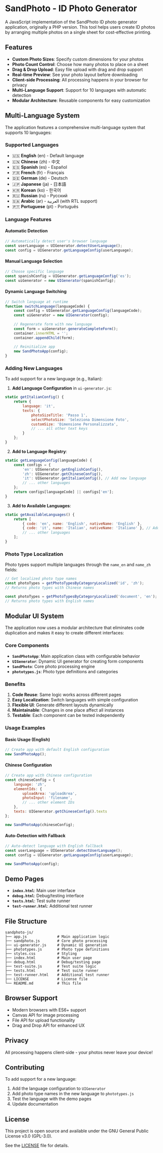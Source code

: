 # SandPhoto - ID Photo Generator

A JavaScript implementation of the SandPhoto ID photo generator application, originally a PHP version. This tool helps users create ID photos by arranging multiple photos on a single sheet for cost-effective printing.

## Features

- **Custom Photo Sizes**: Specify custom dimensions for your photos
- **Photo Count Control**: Choose how many photos to place on a sheet
- **Drag & Drop Upload**: Easy file upload with drag and drop support
- **Real-time Preview**: See your photo layout before downloading
- **Client-side Processing**: All processing happens in your browser for privacy
- **Multi-Language Support**: Support for 10 languages with automatic detection
- **Modular Architecture**: Reusable components for easy customization

## Multi-Language System

The application features a comprehensive multi-language system that supports 10 languages:

### Supported Languages
- 🇺🇸 **English** (en) - Default language
- 🇨🇳 **Chinese** (zh) - 中文
- 🇪🇸 **Spanish** (es) - Español
- 🇫🇷 **French** (fr) - Français
- 🇩🇪 **German** (de) - Deutsch
- 🇯🇵 **Japanese** (ja) - 日本語
- 🇰🇷 **Korean** (ko) - 한국어
- 🇷🇺 **Russian** (ru) - Русский
- 🇸🇦 **Arabic** (ar) - العربية (with RTL support)
- 🇵🇹 **Portuguese** (pt) - Português

### Language Features

#### Automatic Detection
```javascript
// Automatically detect user's browser language
const userLanguage = UIGenerator.detectUserLanguage();
const config = UIGenerator.getLanguageConfig(userLanguage);
```

#### Manual Language Selection
```javascript
// Choose specific language
const spanishConfig = UIGenerator.getLanguageConfig('es');
const uiGenerator = new UIGenerator(spanishConfig);
```

#### Dynamic Language Switching
```javascript
// Switch language at runtime
function switchLanguage(languageCode) {
    const config = UIGenerator.getLanguageConfig(languageCode);
    const uiGenerator = new UIGenerator(config);
    
    // Regenerate form with new language
    const form = uiGenerator.generateCompleteForm();
    container.innerHTML = '';
    container.appendChild(form);
    
    // Reinitialize app
    new SandPhotoApp(config);
}
```

### Adding New Languages

To add support for a new language (e.g., Italian):

1. **Add Language Configuration** in `ui-generator.js`:
```javascript
static getItalianConfig() {
    return {
        language: 'it',
        texts: {
            photoSizeTitle: 'Passo 1',
            selectPhotoSize: 'Seleziona Dimensione Foto',
            customSize: 'Dimensione Personalizzata',
            // ... all other text keys
        }
    };
}
```

2. **Add to Language Registry**:
```javascript
static getLanguageConfig(languageCode) {
    const configs = {
        'en': UIGenerator.getEnglishConfig(),
        'zh': UIGenerator.getChineseConfig(),
        'it': UIGenerator.getItalianConfig(), // Add new language
        // ... other languages
    };
    return configs[languageCode] || configs['en'];
}
```

3. **Add to Available Languages**:
```javascript
static getAvailableLanguages() {
    return [
        { code: 'en', name: 'English', nativeName: 'English' },
        { code: 'it', name: 'Italian', nativeName: 'Italiano' }, // Add new language
        // ... other languages
    ];
}
```

### Photo Type Localization

Photo types support multiple languages through the `name_en` and `name_zh` fields:

```javascript
// Get localized photo type names
const photoTypes = getPhotoTypesByCategoryLocalized('id', 'zh');
// Returns photo types with Chinese names

const photoTypes = getPhotoTypesByCategoryLocalized('document', 'en');
// Returns photo types with English names
```

## Modular UI System

The application now uses a modular architecture that eliminates code duplication and makes it easy to create different interfaces:

### Core Components

- **`SandPhotoApp`**: Main application class with configurable behavior
- **`UIGenerator`**: Dynamic UI generator for creating form components
- **`SandPhoto`**: Core photo processing engine
- **`phototypes.js`**: Photo type definitions and categories

### Benefits

1. **Code Reuse**: Same logic works across different pages
2. **Easy Localization**: Switch languages with simple configuration
3. **Flexible UI**: Generate different layouts dynamically
4. **Maintainable**: Changes in one place affect all instances
5. **Testable**: Each component can be tested independently

### Usage Examples

#### Basic Usage (English)
```javascript
// Create app with default English configuration
new SandPhotoApp();
```

#### Chinese Configuration
```javascript
// Create app with Chinese configuration
const chineseConfig = {
    language: 'zh',
    elementIds: {
        uploadArea: 'uploadArea',
        photoInput: 'filename',
        // ... other element IDs
    },
    texts: UIGenerator.getChineseConfig().texts
};

new SandPhotoApp(chineseConfig);
```

#### Auto-Detection with Fallback
```javascript
// Auto-detect language with English fallback
const userLanguage = UIGenerator.detectUserLanguage();
const config = UIGenerator.getLanguageConfig(userLanguage);

new SandPhotoApp(config);
```

## Demo Pages

- **`index.html`**: Main user interface
- **`debug.html`**: Debug/testing interface
- **`tests.html`**: Test suite runner
- **`test-runner.html`**: Additional test runner

## File Structure

```
sandphoto-js/
├── app.js              # Main application logic
├── sandphoto.js        # Core photo processing
├── ui-generator.js     # Dynamic UI generation
├── phototypes.js       # Photo type definitions
├── styles.css          # Styling
├── index.html          # Main user page
├── debug.html          # Debug/testing page
├── test-suite.js       # Test suite logic
├── tests.html          # Test suite runner
├── test-runner.html    # Additional test runner
├── LICENSE             # License file
└── README.md           # This file
```

## Browser Support

- Modern browsers with ES6+ support
- Canvas API for image processing
- File API for upload functionality
- Drag and Drop API for enhanced UX

## Privacy

All processing happens client-side - your photos never leave your device!

## Contributing

To add support for a new language:

1. Add the language configuration to `UIGenerator`
2. Add photo type names in the new language to `phototypes.js`
3. Test the language with the demo pages
4. Update documentation

## License

This project is open source and available under the GNU General Public License v3.0 (GPL-3.0).

See the [LICENSE](LICENSE) file for details. 